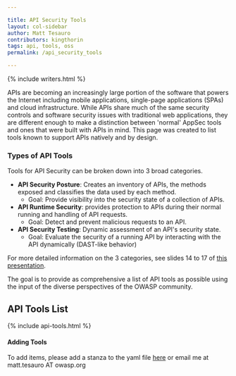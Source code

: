 ```yaml
---

title: API Security Tools
layout: col-sidebar
author: Matt Tesauro
contributors: kingthorin
tags: api, tools, oss
permalink: /api_security_tools

---
```


{% include writers.html %}

APIs are becoming an increasingly large portion of the software that powers the Internet including mobile applications, single-page applications (SPAs) and cloud infrastructure. While APIs share much of the same security controls and software security issues with traditional web applications, they are different enough to make a distinction between 'normal' AppSec tools and ones that were built with APIs in mind.  This page was created to list tools known to support APIs natively and by design.

### Types of API Tools

Tools for API Security can be broken down into 3 broad categories.

* **API Security Posture**: Creates an inventory of APIs, the methods exposed and classifies the data used by each method.
  * Goal: Provide visibility into the security state of a collection of APIs.
* **API Runtime Security**: provides protection to APIs during their normal running and handling of API requests.
  * Goal: Detect and prevent malicious requests to an API.
* **API Security Testing**: Dynamic assessment of an API's security state.
  * Goal: Evaluate the security of a running API by interacting with the API dynamically (DAST-like behavior)

For more detailed information on the 3 categories, see slides 14 to 17 of [this presentation](https://www.slideshare.net/mtesauro/peeling-the-onion-making-sense-of-the-layers-of-api-security).

The goal is to provide as comprehensive a list of API tools as possible using the input of the diverse perspectives of the OWASP community.

## API Tools List

{% include api-tools.html %}

#### Adding Tools

To add items, please add a stanza to the yaml file [here](https://github.com/OWASP/www-community/blob/master/_data/api-tools.yml) or email me at matt.tesauro AT owasp.org
